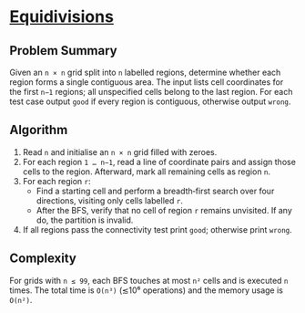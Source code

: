 # [Equidivisions](https://www.spoj.com/problems/EQDIV/)

## Problem Summary
Given an `n × n` grid split into `n` labelled regions, determine whether each region forms a single contiguous area.  The input lists cell coordinates for the first `n−1` regions; all unspecified cells belong to the last region.  For each test case output `good` if every region is contiguous, otherwise output `wrong`.

## Algorithm
1. Read `n` and initialise an `n × n` grid filled with zeroes.
2. For each region `1 … n−1`, read a line of coordinate pairs and assign those cells to the region.  Afterward, mark all remaining cells as region `n`.
3. For each region `r`:
   - Find a starting cell and perform a breadth‑first search over four directions, visiting only cells labelled `r`.
   - After the BFS, verify that no cell of region `r` remains unvisited. If any do, the partition is invalid.
4. If all regions pass the connectivity test print `good`; otherwise print `wrong`.

## Complexity
For grids with `n ≤ 99`, each BFS touches at most `n²` cells and is executed `n` times.  The total time is `O(n³)` (≲10⁶ operations) and the memory usage is `O(n²)`.
